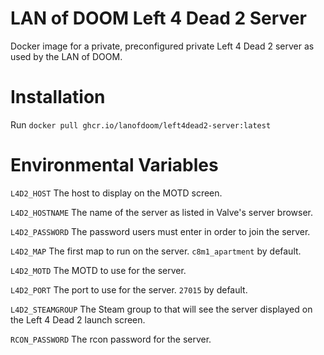 # LAN of DOOM Left 4 Dead 2 Server
Docker image for a private, preconfigured private Left 4 Dead 2 server
as used by the LAN of DOOM.

# Installation
Run ``docker pull ghcr.io/lanofdoom/left4dead2-server:latest``

# Environmental Variables
``L4D2_HOST`` The host to display on the MOTD screen.

``L4D2_HOSTNAME`` The name of the server as listed in Valve's server browser.

``L4D2_PASSWORD`` The password users must enter in order to join the server.

``L4D2_MAP`` The first map to run on the server. ``c8m1_apartment`` by default.

``L4D2_MOTD`` The MOTD to use for the server.

``L4D2_PORT`` The port to use for the server. ``27015`` by default.

``L4D2_STEAMGROUP`` The Steam group to that will see the server displayed on the
Left 4 Dead 2 launch screen.

``RCON_PASSWORD`` The rcon password for the server.
